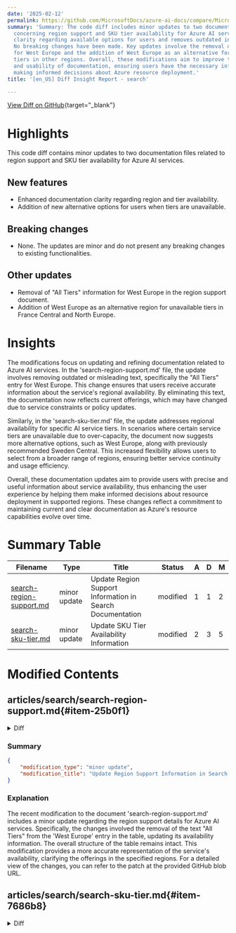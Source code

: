 ```yaml
---
date: '2025-02-12'
permalink: https://github.com/MicrosoftDocs/azure-ai-docs/compare/MicrosoftDocs:f57bd77...MicrosoftDocs:be5df78
summary: 'Summary: The code diff includes minor updates to two documentation files
  concerning region support and SKU tier availability for Azure AI services. It enhances
  clarity regarding available options for users and removes outdated information.
  No breaking changes have been made. Key updates involve the removal of "All Tiers"
  for West Europe and the addition of West Europe as an alternative for unavailable
  tiers in other regions. Overall, these modifications aim to improve the accuracy
  and usability of documentation, ensuring users have the necessary information for
  making informed decisions about Azure resource deployment.'
title: '[en_US] Diff Insight Report - search'

---
```


[View Diff on GitHub](https://github.com/MicrosoftDocs/azure-ai-docs/compare/MicrosoftDocs:f57bd77...MicrosoftDocs:be5df78){target="_blank"}

# Highlights
This code diff contains minor updates to two documentation files related to region support and SKU tier availability for Azure AI services.

## New features
- Enhanced documentation clarity regarding region and tier availability.
- Addition of new alternative options for users when tiers are unavailable.

## Breaking changes
- None. The updates are minor and do not present any breaking changes to existing functionalities.

## Other updates
- Removal of "All Tiers" information for West Europe in the region support document.
- Addition of West Europe as an alternative region for unavailable tiers in France Central and North Europe.

# Insights
The modifications focus on updating and refining documentation related to Azure AI services. In the 'search-region-support.md' file, the update involves removing outdated or misleading text, specifically the "All Tiers" entry for West Europe. This change ensures that users receive accurate information about the service's regional availability. By eliminating this text, the documentation now reflects current offerings, which may have changed due to service constraints or policy updates.

Similarly, in the 'search-sku-tier.md' file, the update addresses regional availability for specific AI service tiers. In scenarios where certain service tiers are unavailable due to over-capacity, the document now suggests more alternative options, such as West Europe, along with previously recommended Sweden Central. This increased flexibility allows users to select from a broader range of regions, ensuring better service continuity and usage efficiency.

Overall, these documentation updates aim to provide users with precise and useful information about service availability, thus enhancing the user experience by helping them make informed decisions about resource deployment in supported regions. These changes reflect a commitment to maintaining current and clear documentation as Azure's resource capabilities evolve over time.

# Summary Table
|  Filename  | Type |    Title    | Status | A  | D  | M  |
|------------|------|-------------|--------|----|----|----|
| [search-region-support.md](#item-25b0f1) | minor update | Update Region Support Information in Search Documentation | modified | 1 | 1 | 2 | 
| [search-sku-tier.md](#item-7686b8) | minor update | Update SKU Tier Availability Information | modified | 2 | 3 | 5 | 


# Modified Contents
## articles/search/search-region-support.md{#item-25b0f1}

<details>
<summary>Diff</summary>
````diff
@@ -59,7 +59,7 @@ AI service integration refers to internal connections to an Azure AI multi-servi
 | Region | AI service integration | Semantic ranker | Availability zones | Capacity constrained |
 |--|--|--|--|--|
 | North Europe​​ | ✅ | ✅ | ✅ | All tiers|
-| West Europe​​ <sup>1</sup>| ✅ | ✅ | ✅ | All Tiers |
+| West Europe​​ | ✅ | ✅ | ✅ |  |
 | France Central​​ | ✅ | ✅ | ✅ | All Tiers|
 | Germany West Central​ <sup>1</sup>​| ✅ |  | ✅ | |
 | Italy North​​ |  |  | ✅ | |
````
</details>

### Summary

```json
{
    "modification_type": "minor update",
    "modification_title": "Update Region Support Information in Search Documentation"
}
```

### Explanation
The recent modification to the document 'search-region-support.md' includes a minor update regarding the region support details for Azure AI services. Specifically, the changes involved the removal of the text "All Tiers" from the 'West Europe' entry in the table, updating its availability information. The overall structure of the table remains intact. This modification provides a more accurate representation of the service's availability, clarifying the offerings in the specified regions. For a detailed view of the changes, you can refer to the patch at the provided GitHub blob URL.

## articles/search/search-sku-tier.md{#item-7686b8}

<details>
<summary>Diff</summary>
````diff
@@ -59,9 +59,8 @@ Currently, several regions are capacity-constrained for specific tiers and can't
 
 | Region | Disabled tier (SKU) due to over-capacity | Suggested alternative |
 |--------|------------------------------------------|-----------------------|
-| France Central | All tiers| Sweden Central, Switzerland North|
-| North Europe | All tiers | Sweden Central, Switzerland North|
-| West Europe | All tiers | Sweden Central, Switzerland North|
+| France Central | All tiers| Sweden Central, West Europe|
+| North Europe | All tiers | Sweden Central, West Europe|
 
 ## Feature availability by tier
 
````
</details>

### Summary

```json
{
    "modification_type": "minor update",
    "modification_title": "Update SKU Tier Availability Information"
}
```

### Explanation
The recent modification made to the document 'search-sku-tier.md' involves a minor update to the table that lists the regions with disabled AI service tiers due to over-capacity. In this update, the entries for 'France Central' and 'North Europe' have been revised to include 'West Europe' as a suggested alternative region alongside 'Sweden Central'. The modification also involved a slight reduction in the overall number of lines of text. This change enhances clarity and provides users with additional alternative options when certain tiers are unavailable in their regions. For further details, the updated document can be viewed at the provided GitHub blob URL.


